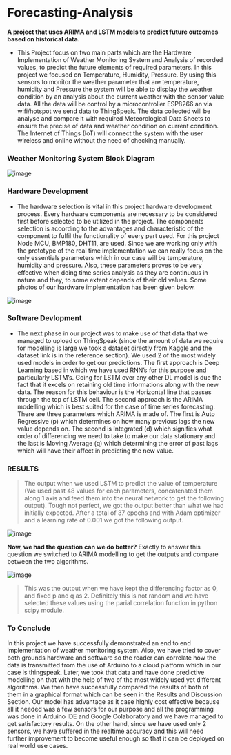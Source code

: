 # Forecasting-Analysis
**A project that uses ARIMA and LSTM models to predict future outcomes based on historical data.**

- This Project focus on two main parts which are the Hardware Implementation of 
Weather Monitoring System and Analysis of recorded values, to predict the future 
elements of required parameters. In this project we focused on Temperature, 
Humidity, Pressure.
By using this sensors to monitor the weather parameter that are temperature, 
humidity and Pressure the system will be able to display the weather condition 
by an analysis about the current weather with the sensor value data. All the data 
will be control by a microcontroller ESP8266 an via wifi/hotspot we send data to 
ThingSpeak. The data collected will be analyse and compare it with required 
Meteorological Data Sheets to ensure the precise of data and weather condition 
on current condition. The Internet of Things (IoT) will connect the system with 
the user wireless and online without the need of checking manually.

### Weather Monitoring System Block Diagram

![image](https://user-images.githubusercontent.com/122866331/212913309-642f7a9d-5214-4872-a058-54a0f217095c.png)

### Hardware Development

- The hardware selection is vital in this project hardware development process. 
Every hardware components are necessary to be considered first before selected 
to be utilized in the project. The components selection is according to the 
advantages and characteristic of the component to fulfil the functionality of every 
part used. For this project Node MCU, BMP180, DHT11, are used. Since we are 
working only with the prototype of the real time implementation we can really 
focus on the only essentials parameters which in our case will be temperature, 
humidity and pressure. Also, these parameters proves to be very effective when 
doing time series analysis as they are continuous in nature and they, to some 
extent depends of their old values. Some photos of our hardware implementation 
has been given below.

![image](https://user-images.githubusercontent.com/122866331/212915503-50370a7e-3506-45db-9569-4b812184c8c0.png)


### Software Devlopment

- The next phase in our project was to make use of that data that we managed to 
upload on ThingSpeak (since the amount of data we require for modelling is large 
we took a dataset directly from Kaggle and the dataset link is in the reference 
section). We used 2 of the most widely used models in order to get our 
predictions.
The first approach is Deep Learning based in which we have used RNN’s for this 
purpose and particularly LSTM’s. Going for LSTM over any other DL model is 
due the fact that it excels on retaining old time informations along with the new 
data. The reason for this behaviour is the Horizontal line that passes through the 
top of LSTM cell. 
The second approach is the ARIMA modelling which is best suited for the case 
of time series forecasting. There are three parameters which ARIMA is made of. 
The first is Auto Regressive (p) which determines on how many previous lags the 
new value depends on. The second is Integrated (d) which signifies what order of 
differencing we need to take to make our data stationary and the last is Moving 
Average (q) which determining the error of past lags which will have their affect 
in predicting the new value. 


### RESULTS

> The output when we used LSTM to predict the value of temperature (We used past 48 
values for each parameters, concatenated them along 1 axis and feed them into the 
neural network to get the following output). Tough not perfect, we got the output 
better than what we had initially expected. After a total of 37 epochs and with Adam 
optimizer and a learning rate of 0.001 we got the following output. 

![image](https://user-images.githubusercontent.com/122866331/212918587-0e1a4791-fec4-4bbf-8fd4-006ca3a94c64.png)

**Now, we had the question can we do better?** Exactly to answer this question we 
switched to ARIMA modelling to get the outputs and compare between the two 
algorithms.

![image](https://user-images.githubusercontent.com/122866331/212919541-e7cc5c5f-b6e5-4e37-ae9d-878f88e5e1ee.png)

> This was the output when we have kept the differencing factor as 0, and fixed p and q
 as 2. Definitely this is not random and we have selected these values using the parial
 correlation function in python scipy module.
 
 ### To Conclude
 
 In this project we have successfully demonstrated an end to end implementation 
of weather monitoring system. Also, we have tried to cover both grounds 
hardware and software so the reader can correlate how the data is transmitted 
from the use of Arduino to a cloud platform which in our case is thingspeak. 
Later, we took that data and have done predictive modelling on that with the 
help of two of the most widely used yet different algorithms. We then have 
successfully compared the results of both of them in a graphical format which 
can be seen in the Results and Discussion Section. Our model has advantage as 
it case highly cost effective because all it needed was a few sensors for our 
purpose and all the programming was done in Arduino IDE and Google 
Colaboratory and we have managed to get satisfactory results. On the other 
hand, since we have used only 2 sensors, we have suffered in the realtime 
accuracy and this will need further improvement to become useful enough so 
that it can be deployed on real world use cases.







